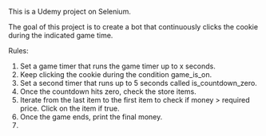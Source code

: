 This is a Udemy project on Selenium.

The goal of this project is to create a bot that continuously clicks the cookie during the indicated game time.

Rules:
1. Set a game timer that runs the game timer up to x seconds.
2. Keep clicking the cookie during the condition game_is_on.
3. Set a second timer that runs up to 5 seconds called is_countdown_zero.
4. Once the countdown hits zero, check the store items.
5. Iterate from the last item to the first item to check if money > required price. Click on the item if true.
6. Once the game ends, print the final money.
7. 